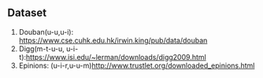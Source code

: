 ## Dataset

1. Douban(u-u,u-i): https://www.cse.cuhk.edu.hk/irwin.king/pub/data/douban
2. Digg(m-t-u-u, u-i-t):https://www.isi.edu/~lerman/downloads/digg2009.html
3. Epinions: (u-i-r,u-u-m)http://www.trustlet.org/downloaded_epinions.html